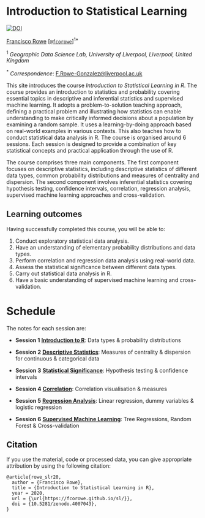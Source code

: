 # Introduction to Statistical Learning

[![DOI](https://zenodo.org/badge/291138698.svg)](https://zenodo.org/badge/latestdoi/291138698)

[Francisco Rowe](http://www.franciscorowe.com) [[`@fcorowe`](http://twitter.com/fcorowe)]<sup>1*</sup>

<sup>1</sup> *Geographic Data Science Lab, University of Liverpool, Liverpool, United Kingdom*

<sup>*</sup> *Correspondence*:
F.Rowe-Gonzalez@liverpool.ac.uk

This site introduces the course *Introduction to Statistical Learning in R*. The course provides an introduction to statistics and probability covering essential topics in descriptive and inferential statistics and supervised machine learning. It adopts a problem-to-solution teaching approach, defining a practical problem and illustrating how statistics can enable understanding to make critically informed decisions about a population by examining a random sample. It uses a learning-by-doing approach based on real-world examples in various contexts. This also teaches how to conduct statistical data analysis in R. The course is organised around 6 sessions. Each session is designed to provide a combination of key statistical concepts and practical application through the use of R.

The course comprises three main components. The first component focuses on descriptive statistics, including descriptive statistics of different data types, common probability distributions and measures of centrality and dispersion. The second component involves inferential statistics covering hypothesis testing, confidence intervals, correlation, regression analysis, supervised machine learning approaches and cross-validation.

## Learning outcomes
Having successfully completed this course, you will be able to:

1.	Conduct exploratory statistical data analysis.
2.	Have an understanding of elementary probability distributions and data types.
3.	Perform correlation and regression data analysis using real-world data.
4.	Assess the statistical significance between different data types.
5.	Carry out statistical data analysis in R.
6.  Have a basic understanding of supervised machine learning and cross-validation.

# Schedule

The notes for each session are:

* **Session 1** [**Introduction to R**](d1n1_intro.html): Data types & probability distributions
* **Session 2** [**Descriptive Statistics**](d1n2_summary.html): Measures of centrality & dispersion for continuous & categorical data
* **Session 3** [**Statistical Significance**](d1n3_confidence.html): Hypothesis testing & confidence intervals

* **Session 4** [**Correlation**](d2n1_correlation.html): Correlation visualisation & measures
* **Session 5** [**Regression Analysis**](d2n2_regression.html): Linear regression, dummy variables & logistic regression
* **Session 6** [**Supervised Machine Learning**](d2n3_machinelearning.html): Tree Regressions, Random Forest & Cross-validation

## Citation

If you use the material, code or processed data, you can give appropriate attribution by using the following citation:

```
@article{rowe_slr20,
  author = {Francisco Rowe},
  title = {Introduction to Statistical Learning in R},
  year = 2020,
  url = {\url{https://fcorowe.github.io/sl/}},
  doi = {10.5281/zenodo.4007043},
}
```
